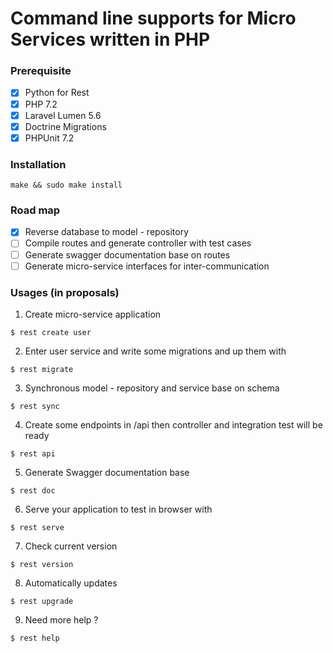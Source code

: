 # Command line supports for Micro Services written in PHP

### Prerequisite
- [x] Python for Rest
- [x] PHP 7.2
- [x] Laravel Lumen 5.6
- [x] Doctrine Migrations
- [x] PHPUnit 7.2

### Installation
```
make && sudo make install
```

### Road map
- [x] Reverse database to model - repository
- [ ] Compile routes and generate controller with test cases
- [ ] Generate swagger documentation base on routes
- [ ] Generate micro-service interfaces for inter-communication

### Usages (in proposals)
1. Create micro-service application
```
$ rest create user
```
2. Enter user service and write some migrations and up them with
```
$ rest migrate
```
3. Synchronous model - repository and service base on schema
```
$ rest sync
```
4. Create some endpoints in /api then controller and integration test will be ready
```
$ rest api
```
5. Generate Swagger documentation base
```
$ rest doc
```
6. Serve your application to test in browser with
```
$ rest serve
```
7. Check current version
```
$ rest version
```
8. Automatically updates
```
$ rest upgrade
```
9. Need more help ?
```
$ rest help
```